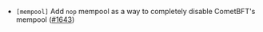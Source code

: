 - `[mempool]` Add `nop` mempool as a way to completely disable CometBFT's mempool ([\#1643](https://github.com/cometbft/cometbft/pull/1643))